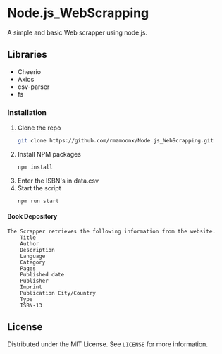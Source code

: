 # Node.js_WebScrapping
A simple and basic Web scrapper using node.js. 
## Libraries
* Cheerio
* Axios
* csv-parser
* fs

### Installation

1. Clone the repo
   ```sh
   git clone https://github.com/rmamoonx/Node.js_WebScrapping.git
   ```
2. Install NPM packages
   ```sh
   npm install
   ```
3. Enter the ISBN's in data.csv 
4. Start the script 
   ```JS
   npm run start
   ```
#### Book Depository 
    The Scrapper retrieves the following information from the website. 
        Title
        Author
        Description
        Language
        Category
        Pages
        Published date
        Publisher
        Imprint
        Publication City/Country
        Type
        ISBN-13
        
## License

Distributed under the MIT License. See `LICENSE` for more information.
